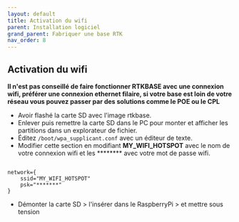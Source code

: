 ```yaml
---
layout: default
title: Activation du wifi
parent: Installation logiciel
grand_parent: Fabriquer une base RTK
nav_order: 8
---
```


## Activation du wifi

**Il n'est pas conseillé de faire fonctionner RTKBASE avec une connexion wifi, préférer une connexion ethernet filaire, si votre base est loin de votre réseau vous pouvez passer par des solutions comme le POE ou le CPL**

* Avoir flashé la carte SD avec l'image rtkbase.
* Enlever puis remettre la carte SD dans le PC pour monter et afficher les partitions dans un explorateur de fichier.
* Éditez ```/boot/wpa_supplicant.conf``` avec un éditeur de texte.
* Modifier cette section en modifiant **MY_WIFI_HOTSPOT** avec le nom de votre connexion wifi et les ******** avec votre mot de passe wifi.

```

network={
    ssid="MY_WIFI_HOTSPOT"
    psk="*******"
}
```

* Démonter la carte SD > l'insérer dans le RaspberryPi > et mettre sous tension
